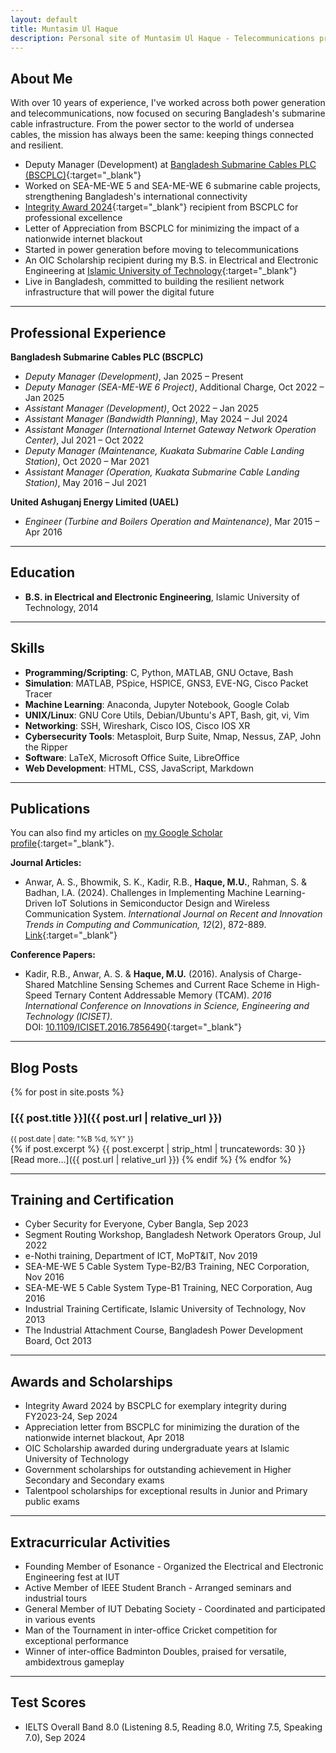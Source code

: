```yaml
---
layout: default
title: Muntasim Ul Haque
description: Personal site of Muntasim Ul Haque - Telecommunications professional specializing in submarine cable infrastructure
---
```


## About Me

With over 10 years of experience, I've worked across both power generation and telecommunications, now focused on securing Bangladesh's submarine cable infrastructure. From the power sector to the world of undersea cables, the mission has always been the same: keeping things connected and resilient.

* Deputy Manager (Development) at [Bangladesh Submarine Cables PLC (BSCPLC)](https://bsccl.com.bd/){:target="_blank"}
* Worked on SEA-ME-WE 5 and SEA-ME-WE 6 submarine cable projects, strengthening Bangladesh's international connectivity
* [Integrity Award 2024](https://www.linkedin.com/posts/muntasimulhaque_i-am-honored-to-have-received-the-integrity-activity-7246364149318856704-aKEW){:target="_blank"} recipient from BSCPLC for professional excellence
* Letter of Appreciation from BSCPLC for minimizing the impact of a nationwide internet blackout
* Started in power generation before moving to telecommunications
* An OIC Scholarship recipient during my B.S. in Electrical and Electronic Engineering at [Islamic University of Technology](https://www.iutoic-dhaka.edu/){:target="_blank"}
* Live in Bangladesh, committed to building the resilient network infrastructure that will power the digital future

---

## Professional Experience

**Bangladesh Submarine Cables PLC (BSCPLC)**
- *Deputy Manager (Development)*, Jan 2025 – Present
- *Deputy Manager (SEA-ME-WE 6 Project)*, Additional Charge, Oct 2022 – Jan 2025
- *Assistant Manager (Development)*, Oct 2022 – Jan 2025
- *Assistant Manager (Bandwidth Planning)*, May 2024 – Jul 2024
- *Assistant Manager (International Internet Gateway Network Operation Center)*, Jul 2021 – Oct 2022
- *Deputy Manager (Maintenance, Kuakata Submarine Cable Landing Station)*, Oct 2020 – Mar 2021
- *Assistant Manager (Operation, Kuakata Submarine Cable Landing Station)*, May 2016 – Jul 2021

**United Ashuganj Energy Limited (UAEL)**
- *Engineer (Turbine and Boilers Operation and Maintenance)*, Mar 2015 – Apr 2016

---

## Education

* **B.S. in Electrical and Electronic Engineering**, Islamic University of Technology, 2014

---

## Skills

* **Programming/Scripting**: C, Python, MATLAB, GNU Octave, Bash
* **Simulation**: MATLAB, PSpice, HSPICE, GNS3, EVE-NG, Cisco Packet Tracer
* **Machine Learning**: Anaconda, Jupyter Notebook, Google Colab
* **UNIX/Linux**: GNU Core Utils, Debian/Ubuntu's APT, Bash, git, vi, Vim
* **Networking**: SSH, Wireshark, Cisco IOS, Cisco IOS XR
* **Cybersecurity Tools**: Metasploit, Burp Suite, Nmap, Nessus, ZAP, John the Ripper
* **Software**: LaTeX, Microsoft Office Suite, LibreOffice
* **Web Development**: HTML, CSS, JavaScript, Markdown

---

## Publications

You can also find my articles on [my Google Scholar profile](https://scholar.google.com/citations?user=XO3Zz1EAAAAJ&hl=en){:target="_blank"}.

**Journal Articles:**
* Anwar, A. S., Bhowmik, S. K., Kadir, R.B., **Haque, M.U.**, Rahman, S. & Badhan, I.A. (2024). Challenges in Implementing Machine Learning-Driven IoT Solutions in Semiconductor Design and Wireless Communication System. *International Journal on Recent and Innovation Trends in Computing and Communication, 12*(2), 872-889.  
  [Link](https://ijritcc.org/index.php/ijritcc/article/view/11127){:target="_blank"}

**Conference Papers:**
* Kadir, R.B., Anwar, A. S. & **Haque, M.U.** (2016). Analysis of Charge-Shared Matchline Sensing Schemes and Current Race Scheme in High-Speed Ternary Content Addressable Memory (TCAM). *2016 International Conference on Innovations in Science, Engineering and Technology (ICISET)*.  
  DOI: [10.1109/ICISET.2016.7856490](https://doi.org/10.1109/ICISET.2016.7856490){:target="_blank"}

---

## Blog Posts

{% for post in site.posts %}
### [{{ post.title }}]({{ post.url | relative_url }})
<small>{{ post.date | date: "%B %d, %Y" }}</small>  
{% if post.excerpt %}
{{ post.excerpt | strip_html | truncatewords: 30 }}  
[Read more...]({{ post.url | relative_url }})
{% endif %}
{% endfor %}

---

## Training and Certification

* Cyber Security for Everyone, Cyber Bangla, Sep 2023
* Segment Routing Workshop, Bangladesh Network Operators Group, Jul 2022
* e-Nothi training, Department of ICT, MoPT&IT, Nov 2019
* SEA-ME-WE 5 Cable System Type-B2/B3 Training, NEC Corporation, Nov 2016
* SEA-ME-WE 5 Cable System Type-B1 Training, NEC Corporation, Aug 2016
* Industrial Training Certificate, Islamic University of Technology, Nov 2013
* The Industrial Attachment Course, Bangladesh Power Development Board, Oct 2013

---

## Awards and Scholarships

* Integrity Award 2024 by BSCPLC for exemplary integrity during FY2023-24, Sep 2024
* Appreciation letter from BSCPLC for minimizing the duration of the nationwide internet blackout, Apr 2018
* OIC Scholarship awarded during undergraduate years at Islamic University of Technology
* Government scholarships for outstanding achievement in Higher Secondary and Secondary exams
* Talentpool scholarships for exceptional results in Junior and Primary public exams

---

## Extracurricular Activities

* Founding Member of Esonance - Organized the Electrical and Electronic Engineering fest at IUT
* Active Member of IEEE Student Branch - Arranged seminars and industrial tours
* General Member of IUT Debating Society - Coordinated and participated in various events
* Man of the Tournament in inter-office Cricket competition for exceptional performance
* Winner of inter-office Badminton Doubles, praised for versatile, ambidextrous gameplay

---

## Test Scores

* IELTS Overall Band 8.0 (Listening 8.5, Reading 8.0, Writing 7.5, Speaking 7.0), Sep 2024